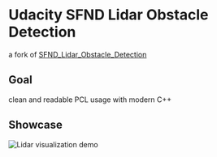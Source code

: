 # Udacity SFND Lidar Obstacle Detection

a fork of [SFND_Lidar_Obstacle_Detection](https://github.com/udacity/SFND_Lidar_Obstacle_Detection)


## Goal
clean and readable PCL usage with modern C++

## Showcase
![Lidar visualization demo](img0.png)